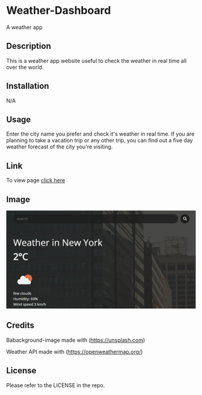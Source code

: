 # Weather-Dashboard
A weather app

## Description

This is a weather app website useful to check the weather in real time all over the world. 


## Installation

N/A


## Usage

Enter the city name you prefer and check it's weather in real time. If you are planning to take a vacation trip or any other trip, you can find out a five day weather forecast of the city you're visiting.


## Link

To view page [click here](https://odobashigenci.github.io/Weather-Dashboard/)


## Image

![Preview image](Assets/Weather-Dashboard-Sample.png)


## Credits

Babackground-image made with (https://unsplash.com)

Weather API made with (https://openweathermap.org/)


## License

Please refer to the LICENSE in the repo.
